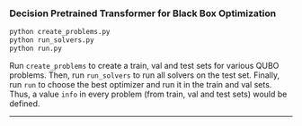 ### Decision Pretrained Transformer for Black Box Optimization

````bash
python create_problems.py
python run_solvers.py
python run.py
````

Run `create_problems` to create a train, val and test sets for various QUBO problems. Then, run `run_solvers` to run all solvers on the test set. Finally, run `run` to choose the best optimizer and run it in the train and val sets.
Thus, a value `info` in every problem (from train, val and test sets) would be defined. 

<!-- To run DPT one simply needs execute the following command:

````bash
python run.py
```` -->

---
<!-- 
### Grey Box

A repo for solving **Integer Nonlinear Optimization** problems:

$$
\begin{align}
& \text{minimize} \ f(x) \ \text{for} \ x = [\{0, ..., n-1\}]^d \\
\end{align}
$$

Here $f$ is called **target function**, and functions $g_i, h_i$ are referred to as the **constraints**. 

All the problems are presented in the `problems` module as classes, inheriting from a base class `Problem`, located in `problem.base`. 

`Problem` class has two mandatory arguments:

- `d`​ - the dimensionality of the problem
- `n` - the mode of the problem

and a mandatory method:

- `target` - to get the target value for a given argument value

```python
problem = Problem(d=10, n=2)
```

To visualize a problem, one could simply call the `show_problem` method from the `utils` module with an additional argument `save_dir` to specify the path to save the result:

```python
show_problem(problem, save_dir)
``` -->

